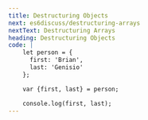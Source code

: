 ```yaml
---
title: Destructuring Objects
next: es6discuss/destructuring-arrays
nextText: Destructuring Arrays
heading: Destructuring Objects
code: |
    let person = {
      first: 'Brian',
      last: 'Genisio'
    };

    var {first, last} = person;

    console.log(first, last);
---
```

